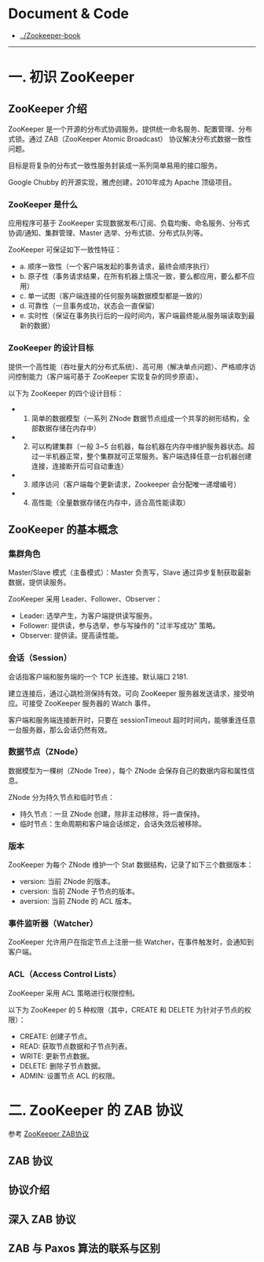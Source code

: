 
# Document & Code

* [../Zookeeper-book](https://github.com/zozospider/note/blob/master/distributed/ZooKeeper/ZooKeeper-book.md)

---

# 一. 初识 ZooKeeper

## ZooKeeper 介绍

ZooKeeper 是一个开源的分布式协调服务。提供统一命名服务、配置管理、分布式锁。通过 ZAB（ZooKeeper Atomic Broadcast） 协议解决分布式数据一致性问题。

目标是将复杂的分布式一致性服务封装成一系列简单易用的接口服务。

Google Chubby 的开源实现，雅虎创建，2010年成为 Apache 顶级项目。

### ZooKeeper 是什么

应用程序可基于 ZooKeeper 实现数据发布/订阅、负载均衡、命名服务、分布式协调/通知、集群管理、Master 选举、分布式锁、分布式队列等。

ZooKeeper 可保证如下一致性特征：
* a. 顺序一致性（一个客户端发起的事务请求，最终会顺序执行）
* b. 原子性（事务请求结果，在所有机器上情况一致，要么都应用，要么都不应用）
* c. 单一试图（客户端连接的任何服务端数据模型都是一致的）
* d. 可靠性（一旦事务成功，状态会一直保留）
* e. 实时性（保证在事务执行后的一段时间内，客户端最终能从服务端读取到最新的数据）

### ZooKeeper 的设计目标

提供一个高性能（吞吐量大的分布式系统）、高可用（解决单点问题）、严格顺序访问控制能力（客户端可基于 ZooKeeper 实现复杂的同步原语）。

以下为 ZooKeeper 的四个设计目标：
* 1. 简单的数据模型（一系列 ZNode 数据节点组成一个共享的树形结构，全部数据存储在内存中）
* 2. 可以构建集群（一般 3~5 台机器，每台机器在内存中维护服务器状态。超过一半机器正常，整个集群就可正常服务。客户端选择任意一台机器创建连接，连接断开后可自动重连）
* 3. 顺序访问（客户端每个更新请求，Zookeeper 会分配唯一递增编号）
* 4. 高性能（全量数据存储在内存中，适合高性能读取）

## ZooKeeper 的基本概念

### 集群角色

Master/Slave 模式（主备模式）：Master 负责写，Slave 通过异步复制获取最新数据，提供读服务。

ZooKeeper 采用 Leader、Follower、Observer：
* Leader: 选举产生，为客户端提供读写服务。
* Follower: 提供读，参与选举，参与写操作的 "过半写成功" 策略。
* Observer: 提供读。提高读性能。

### 会话（Session）

会话指客户端和服务端的一个 TCP 长连接。默认端口 2181.

建立连接后，通过心跳检测保持有效。可向 ZooKeeper 服务器发送请求，接受响应。可接受 ZooKeeper 服务器的 Watch 事件。

客户端和服务端连接断开时，只要在 sessionTimeout 超时时间内，能够重连任意一台服务器，那么会话仍然有效。

### 数据节点（ZNode）

数据模型为一棵树（ZNode Tree），每个 ZNode 会保存自己的数据内容和属性信息。

ZNode 分为持久节点和临时节点：
* 持久节点：一旦 ZNode 创建，除非主动移除，将一直保持。
* 临时节点：生命周期和客户端会话绑定，会话失效后被移除。

### 版本

ZooKeeper 为每个 ZNode 维护一个 Stat 数据结构，记录了如下三个数据版本：
* version: 当前 ZNode 的版本。
* cversion: 当前 ZNode 子节点的版本。
* aversion: 当前 ZNode 的 ACL 版本。

### 事件监听器（Watcher）

ZooKeeper 允许用户在指定节点上注册一些 Watcher，在事件触发时，会通知到客户端。

### ACL（Access Control Lists）

ZooKeeper 采用 ACL 策略进行权限控制。

以下为 ZooKeeper 的 5 种权限（其中，CREATE 和 DELETE 为针对子节点的权限）：
* CREATE: 创建子节点。
* READ: 获取节点数据和子节点列表。
* WRITE: 更新节点数据。
* DELETE: 删除子节点数据。
* ADMIN: 设置节点 ACL 的权限。

# 二. ZooKeeper 的 ZAB 协议

参考 [ZooKeeper ZAB协议](https://www.jianshu.com/p/3fec1f8bfc5f)


## ZAB 协议



## 协议介绍



## 深入 ZAB 协议



## ZAB 与 Paxos 算法的联系与区别



